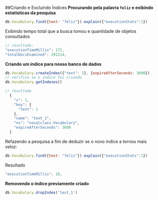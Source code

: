 ##Criando e Excluindo Índices
**Procurando pela palavra `feliz` e exibindo estatísticas da pesquisa**
```js
db.Vocabulary.find({text: "feliz"}).explain({"executionStats":1})
```

Exibindo tempo total que a busca tomou e quantidade de objetos consultados
```js
// resultado:
"executionTimeMillis": 172,
"totalDocsExamined": 291214,
```
**Criando um índice para nosso banco de dados**
```js
db.Vocabulary.createIndex({"text": 1}, {expireAfterSeconds: 3600})
// verifica se o indice foi criando
db.Vocabulary.getIndexes()
```
```js
// resultado
  {
    "v": 1,
    "key": {
      "text": 1
    },
    "name": "text_1",
    "ns": "nosqlclass.Vocabulary",
    "expireAfterSeconds": 3600
  }
```
Refazendo a pesquisa a fim de deduzir se o novo índice a tornou mais veloz:
```js
db.Vocabulary.find({text: "feliz"}).explain({"executionStats":1})
```
Resultado
```js
"executionTimeMillis": 18,
```
**Removendo o índice previamente criado**
```js
db.Vocabulary.dropIndex('text_1')
```
